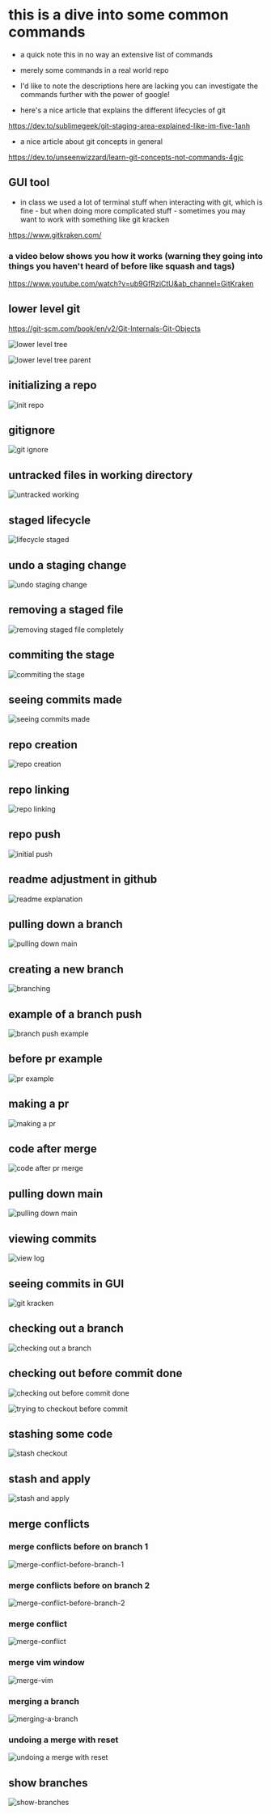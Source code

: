 # this is a dive into some common commands

- a quick note this in no way an extensive list of commands
- merely some commands in a real world repo
- I'd like to note the descriptions here are lacking you can investigate the commands further with the power of google!

- here's a nice article that explains the different lifecycles of git

https://dev.to/sublimegeek/git-staging-area-explained-like-im-five-1anh

- a nice article about git concepts in general

https://dev.to/unseenwizzard/learn-git-concepts-not-commands-4gjc

## GUI tool

- in class we used a lot of terminal stuff when interacting with git, which is fine - but when doing more complicated stuff - sometimes you may want to work with something like git kracken

https://www.gitkraken.com/

### a video below shows you how it works (warning they going into things you haven't heard of before like squash and tags)

https://www.youtube.com/watch?v=ub9GfRziCtU&ab_channel=GitKraken

## lower level git

https://git-scm.com/book/en/v2/Git-Internals-Git-Objects

![lower level tree](references/lower-level-tree-stuff.png)

![lower level tree parent](references/lower-level-tree-parent-stuff.png)

## initializing a repo

![init repo](references/1-init-repo.png)

## gitignore

![git ignore](references/2-gitignore.png)

## untracked files in working directory

![untracked working](references/3-git-lifecycle-untrack-working.png)

## staged lifecycle

![lifecycle staged](references/4-git-lifecycle-staged.png)

## undo a staging change

![undo staging change](references/5-git-undo-staging-change.png)

## removing a staged file

![removing staged file completely](references/6-removing-staged-file-completely.png)

## commiting the stage

![commiting the stage](references/7-commiting-the-stage.png)

## seeing commits made

![seeing commits made](references/8-seeing-commits-made.png)

## repo creation

![repo creation](references/9-repo-creation.png)

## repo linking

![repo linking](references/10-repo-linking.png)

## repo push

![initial push](references/11-initial-push.png)

## readme adjustment in github

![readme explanation](references/12-readme-explanation.png)

## pulling down a branch

![pulling down main](references/13-pulling-down-main.png)

## creating a new branch

![branching](references/14-branching.png)

## example of a branch push

![branch push example](references/15-branch-push-example.png)

## before pr example

![pr example](references/16-pr-example.png)

## making a pr

![making a pr](references/17-making-a-pr.png)

## code after merge

![code after pr merge](references/18-code-after-pr-merged.png)

## pulling down main

![pulling down main](references/19-pulling-down-main.png)

## viewing commits

![view log](references/20-viewing-log.png)

## seeing commits in GUI

![git kracken](references/21-visualized-through-gitkracken.png)

## checking out a branch

![checking out a branch](references/branch-checkout.png)

## checking out before commit done

![checking out before commit done](references/gotchas-checking-out-branches-before-commit-was-done.png)

![trying to checkout before commit](references/trying-to-checkout-before-commit.png)

## stashing some code

![stash checkout](references/git-stashing-on-checkout.png)

## stash and apply

![stash and apply](references/git-stash-list-and-apply.png)

## merge conflicts

### merge conflicts before on branch 1

![merge-conflict-before-branch-1](references/merge-conflict-before-branch-1.png)

### merge conflicts before on branch 2

![merge-conflict-before-branch-2](references/merge-conflict-before-branch-2.png)

### merge conflict

![merge-conflict](references/merge-conflict.png)

### merge vim window

![merge-vim](references/merge-vim.png)

### merging a branch

![merging-a-branch](references/merging-a-branch.png)

### undoing a merge with reset

![undoing a merge with reset](references/undoing-a-merge-with-reset.png)

## show branches

![show-branches](references/show-branches.png)
